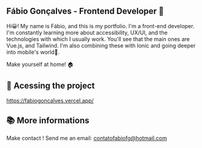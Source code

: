 ## Fábio Gonçalves - Frontend Developer 🤝

Hi😀! My name is Fábio, and this is my portfolio.
I'm a front-end developer. I'm constantly learning more about accessibility, UX/UI, and the technologies with which I usually work. You'll see that the main ones are Vue.js, and Tailwind.
I'm also combining these with Ionic and going deeper into mobile's world📱.

Make yourself at home! 🏠

## 📁 Acessing the project

https://fabiogoncalves.vercel.app/

## 📚 More informations

Make contact ! Send me an email: contatofabiofg@hotmail.com
